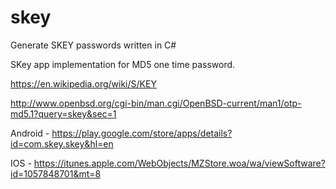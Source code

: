 # skey
Generate SKEY passwords written in C#

SKey app implementation for MD5 one time password.

https://en.wikipedia.org/wiki/S/KEY

http://www.openbsd.org/cgi-bin/man.cgi/OpenBSD-current/man1/otp-md5.1?query=skey&sec=1

Android -
https://play.google.com/store/apps/details?id=com.skey.skey&hl=en

IOS -
https://itunes.apple.com/WebObjects/MZStore.woa/wa/viewSoftware?id=1057848701&mt=8
